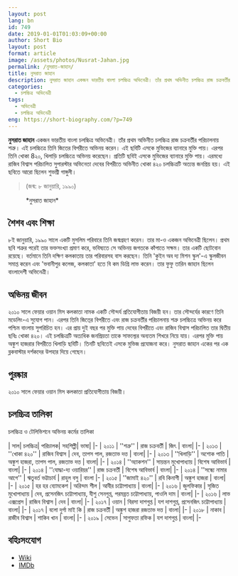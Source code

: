 ```yaml
---
layout: post
lang: bn
id: 749
date: 2019-01-01T01:03:09+00:00
author: Short Bio
layout: post
format: article
image: /assets/photos/Nusrat-Jahan.jpg
permalink: /নুসরাত-জাহান/
title: নুসরাত জাহান
description: নুসরাত জাহান একজন ভারতীয় বাংলা চলচ্চিত্র অভিনেত্রী। তাঁর প্রথম অভিনীত চলচ্চিত্র রাজ চক্রবর্তীর পরিচালনায় শত্রু। 
categories:
  - চলচ্চিত্র অভিনেত্রী
tags:
  - অভিনেত্রী
  - চলচ্চিত্র অভিনেত্রী
eng: https://short-biography.com/?p=749
---
```


__নুসরাত জাহান__ একজন ভারতীয় বাংলা চলচ্চিত্র অভিনেত্রী। তাঁর প্রথম অভিনীত চলচ্চিত্র রাজ চক্রবর্তীর পরিচালনায় শত্রু। এই চলচ্চিত্রে তিনি জিতের বিপরীতে অভিনয় করেন। এই ছবিটি এসকে মুভিজের ব্যানারে মুক্তি পায়। এরপর তিনি খোকা 8২০, খিলাড়ি চলচ্চিত্রে অভিনয় করেছেন। প্রতিটি ছবিই এসকে মুভিজের ব্যানারে মুক্তি পায়। এরমধ্যে রাজিব বিশ্বাস পরিচালিত সুপারস্টার অভিনেতা দেবের বিপরীতে অভিনীত খোকা ৪২০ চলচ্চিত্রটি অত্যন্ত জনপ্রিয় হয়। এই ছবিতে আরো ছিলেন শুভশ্রী গাঙ্গুলী।

> (জন্ম: ৮ জানুয়ারি, ১৯৯০)

<figure>
<amp-img src="https://short-biography.com/wp-content/uploads/nusrat-jahan/Nusrat-Jahan.jpg" alt="নুসরাত জাহান" width="600" height="600" layout="responsive">
</amp-img>
<figcaption>*নুসরাত জাহান* 
</figcaption>
</figure>

## শৈশব এবং শিক্ষা
৮ই জানুয়ারি, ১৯৯০ সালে একটি মুসলিম পরিবারে তিনি জন্মগ্রহণ করেন। তার মা-ও একজন অভিনেত্রী ছিলেন। প্রথম ছবি শত্রুর পরেই তার ভক্তসংখ্যা প্রমাণ করে, ভবিষ্যতে সে অভিনয় জগতকে কাঁপাতে সক্ষম। তার একটি ছোটবোন রয়েছে। বর্তমানে তিনি দক্ষিণ কলকাতায় তার পরিবারসহ বাস করছেন। তিনি 'কুইন অব দ্য মিশন স্কুল'-এ স্কুলজীবন সমাপ্ত করেন এবং 'ভবানীপুর কলেজ, কলকাতা' হতে বি কম ডিগ্রি লাভ করেন। তার ফুফু তারিন জাহান ছিলেন বাংলাদেশী অভিনেত্রী।

## অভিনয় জীবন
২০১০ সালে ফেয়ার ওয়ান মিস কলকাতা নামক একটি সৌন্দর্য প্রতিযোগীতায় বিজয়ী হন। তার সৌন্দর্যের কারণে তিনি মডেলিং-এ সুযোগ পান। এরপর তিনি জিতে্‌র বিপরীতে এবং রাজ চক্রবর্তীর পরিচালনায় শত্রু চলচ্চিত্রে অভিনয় করে পশ্চিম বাংলায় সুপরিচিত হন। এর প্রায় দুই বছর পর মুক্তি পায় দেবের বিপরীতে এবং রাজিব বিশ্বাস পরিচালিত তার দ্বিতীয় ছবিঃ খোকা ৪২০। এই চলচ্চিত্রটি অত্যধিক জনপ্রিয়তা তাকে সাফল্যের অন্যতম শিখরে নিয়ে যায়। এরপর মুক্তি পায় অঙ্কুশ হাজরার বিপরীতে খিলাড়ি ছবিটি। তিনটি ছবিতেই এসকে মুভিজ প্রযোজনা করে। নুসরাত জাহান একের পর এক ব্লকবাস্টার দর্শকদের উপহার দিয়ে গেছেন।

## পুরষ্কার
২০১০ সালে ফেয়ার ওয়ান মিস কলকাতা প্রতিযোগীতায় বিজয়ী।

## চলচ্চিত্র তালিকা
চলচ্চিত্র ও টেলিভিশনে অভিনয় কর্মের তালিকা


| সাল| চলচ্চিত্র| পরিচালক| সহশিল্পী| ভাষা|
|-
| ২০১১ | ''শত্রু'' | রাজ চক্রবর্তী | জিৎ | বাংলা|
|-
| ২০১৩ | ''খোকা ৪২০'' | রাজিব বিশ্বাস | দেব, তাপস পাল, রজতাভ দত্ত | বাংলা|
|-
| ২০১৩ | ''খিলাড়ি'' | অশোক পাতি | অঙ্কুশ হাজরা, তাপস পাল, রজতাভ দত্ত | বাংলা|
|-
| ২০১৪ | ''অ্যাকশন'' | সায়ন্তন মুখোপাধ্যায় | বিশেষ আবিভার্ব | বাংলা|
|-
| ২০১৪ | ''যোদ্ধা-দ্য ওয়ারিয়র'' | রাজ চক্রবর্তী | বিশেষ আবিভার্ব | বাংলা|
|-
| ২০১৪ | ''সন্ধ্যে নামার আগে'' | ঋতুবর্ত ভট্টাচার্য  | রাহুল বসু | বাংলা
|-
| ২০১৫ | ''জামাই ৪২০'' | রবি কিনাগী | অঙ্কুশ হাজরা | বাংলা|
|-
| ২০১৫ | হর হর ব্যোমকেশ | অরিন্দম শীল | আবীর চট্টোপাধ্যায় | বাংলা|
|-
| ২০১৬ | জুলফিকার | সৃজিত মুখোপাধ্যায় | দেব, প্রসেনজিৎ চট্টোপাধ্যায়, যীশু সেনগুপ্ত, পরমব্রত চট্টোপাধ্যায়, পাওলি দাম | বাংলা|
|-
| ২০১৬ | লাভ এক্সপ্রেস | রাজিব বিশ্বাস | দেব | বাংলা|
|-
| ২০১৭ | ওয়ান | বিরসা দাশগুপ্ত | যশ দাশগুপ্ত, প্রসেনজিৎ চট্টোপাধ্যায় | বাংলা|
|-
| ২০১৭ | বলো দুর্গা মাই কি | রাজ চক্রবর্তী | অঙ্কুশ হাজরা রজতাভ দত্ত | বাংলা|
|-
| ২০১৮ | নাকাব  | রাজীব বিশ্বাস | শাকিব খান |  বাংলা|
|-
| ২০১৯ | সেভেন  | সাগুফতা রফিক | যশ দাশগুপ্ত | বাংলা|
|-

## বহিঃসংযোগ
* [Wiki][wiki-link] 
* [IMDb][imdb-link]

[wiki-link]: http://en.wikipedia.org/wiki/Nusrat_Jahan
[imdb-link]: http://www.imdb.com/name/nm4495543/
